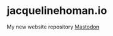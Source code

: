 # jacquelinehoman.io
My new website repository
<a rel="me" href="https://mastodon.social/@jacquelinehoman">Mastodon</a>
